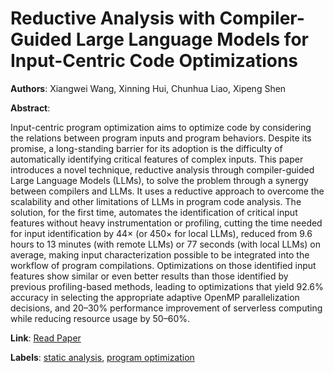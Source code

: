 # Reductive Analysis with Compiler-Guided Large Language Models for Input-Centric Code Optimizations

**Authors**: Xiangwei Wang, Xinning Hui, Chunhua Liao, Xipeng Shen

**Abstract**:

Input-centric program optimization aims to optimize code by considering the relations between program inputs and program behaviors. Despite its promise, a long-standing barrier for its adoption is the difficulty of automatically identifying critical features of complex inputs. This paper introduces a novel technique, reductive analysis through compiler-guided Large Language Models (LLMs), to solve the problem through a synergy between compilers and LLMs. It uses a reductive approach to overcome the scalability and other limitations of LLMs in program code analysis. The solution, for the first time, automates the identification of critical input features without heavy instrumentation or profiling, cutting the time needed for input identification by 44× (or 450× for local LLMs), reduced from 9.6 hours to 13 minutes (with remote LLMs) or 77 seconds (with local LLMs) on average, making input characterization possible to be integrated into the workflow of program compilations. Optimizations on those identified input features show similar or even better results than those identified by previous profiling-based methods, leading to optimizations that yield 92.6% accuracy in selecting the appropriate adaptive OpenMP parallelization decisions, and 20–30% performance improvement of serverless computing while reducing resource usage by 50–60%.

**Link**: [Read Paper](https://dl.acm.org/doi/10.1145/3729282)

**Labels**: [static analysis](../../labels/static_analysis.md), [program optimization](../../labels/program_optimization.md)
